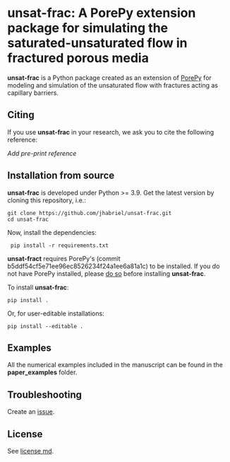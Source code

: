 # unsat-frac: A PorePy extension package for simulating the saturated-unsaturated flow in fractured porous media

**unsat-frac** is a Python package created as an extension of [PorePy](https://github.com/pmgbergen/porepy) for modeling and simulation of the unsaturated 
flow with fractures acting as capillary barriers.

## Citing

If you use **unsat-frac** in your research, we ask you to cite the following reference:

*Add pre-print reference*

## Installation from source

**unsat-frac** is developed under Python >= 3.9. Get the latest version by cloning this repository, i.e.:

    git clone https://github.com/jhabriel/unsat-frac.git
    cd unsat-frac

Now, install the dependencies:

     pip install -r requirements.txt

**unsat-fract** requires PorePy's (commit b5ddf54cf5e71ee96ec8526234f24a1ee6a81a1c) 
to be installed. If you do not have PorePy installed, please 
[do so](https://github.com/pmgbergen/porepy/blob/develop/Install.md) before installing **unsat-frac**.

To install **unsat-frac**:

    pip install .

Or, for user-editable installations:

    pip install --editable .

## Examples

All the numerical examples included in the manuscript can be found in the **paper_examples** folder.

## Troubleshooting
Create an [issue](https://github.com/jhabriel/unsat-frac).

## License
See [license md](./LICENSE.md).
